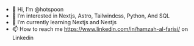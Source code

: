 - 👋 Hi, I’m @hotspoon
- 👀 I’m interested in Nextjs, Astro, Tailwindcss, Python, And SQL
- 🌱 I’m currently learning Nextjs and Nestjs
- 📫 How to reach me https://www.linkedin.com/in/hamzah-al-farisi/ on Linkedin
